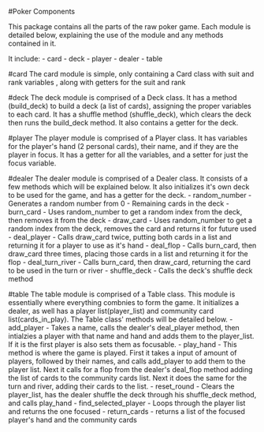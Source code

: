 #Poker Components

This package contains all the parts of the raw poker game. Each module is detailed below, explaining the use of the module 
and any methods contained in it.

It include:
    - card
    - deck
    - player
    - dealer
    - table

#card
    The card module is simple, only containing a Card class with suit and rank variables , along with getters for the suit 
    and rank

#deck
    The deck module is comprised of a Deck class. It has a method (build_deck) to build a deck (a list of cards), 
    assigning the proper variables to each card. It has a shuffle method (shuffle_deck), which clears the deck then runs 
    the build_deck method. It also contains a getter for the deck.

#player
    The player module is comprised of a Player class. It has variables for the player's hand (2 personal cards), their name,
    and if they are the player in focus. It has a getter for all the variables, and a setter for just the focus variable.

#dealer
    The dealer module is comprised of a Dealer class. It consists of a few methods which will be explained below. It also
    initializes it's own deck to be used for the game, and has a getter for the deck.
    - random_number - Generates a random number from 0 - Remaining cards in the deck
    - burn_card - Uses random_number to get a random index from the deck, then removes it from the deck
    - draw_card - Uses random_number to get a random index from the deck, removes the card and returns it for future used
    - deal_player - Calls draw_card twice, putting both cards in a list and returning it for a player to use as it's hand
    - deal_flop - Calls burn_card, then draw_card three times, placing those cards in a list and returning it for the flop
    - deal_turn_river - Calls burn_card, then draw_card, returning the card to be used in the turn or river 
    - shuffle_deck - Calls the deck's shuffle deck method

#table
    The table module is comprised of a Table class. This module is essentially where everything combnies to form the game.
    It initializes a dealer, as well has a player list(player_list) and community card list(cards_in_play).
    The Table class' methods will be detailed below.
    - add_player - Takes a name, calls the dealer's deal_player method, then intialzies a player with that name and hand
    and adds them to the player_list. If it is the first player is also sets them as focusable.
    - play_hand - This method is where the game is played. First it takes a input of amount of players, followed by their
    names, and calls add_player to add them to the player list. Next it calls for a flop from the dealer's deal_flop method
    adding the list of cards to the community cards list. Next it does the same for the turn and river, adding their cards
    to the list.
    - reset_round - Clears the player_list, has the dealer shuffle the deck through his shuffle_deck method, and calls
    play_hand
    - find_selected_player - Loops through the player list and returns the one focused
    - return_cards - returns a list of the focused player's hand and the community cards